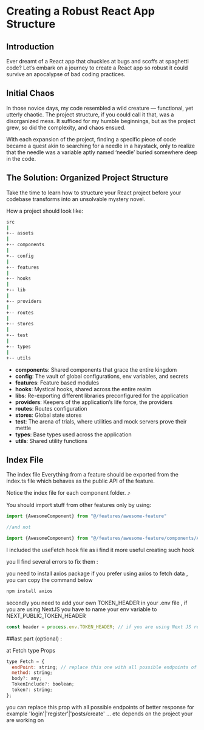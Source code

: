 # Creating a Robust React App Structure

## Introduction
Ever dreamt of a React app that chuckles at bugs and scoffs at spaghetti code? Let’s embark on a journey to create a React app so robust it could survive an apocalypse of bad coding practices.

## Initial Chaos
In those novice days, my code resembled a wild creature — functional, yet utterly chaotic. The project structure, if you could call it that, was a disorganized mess. It sufficed for my humble beginnings, but as the project grew, so did the complexity, and chaos ensued.

With each expansion of the project, finding a specific piece of code became a quest akin to searching for a needle in a haystack, only to realize that the needle was a variable aptly named ‘needle’ buried somewhere deep in the code.

## The Solution: Organized Project Structure
Take the time to learn how to structure your React project before your codebase transforms into an unsolvable mystery novel.

How a project should look like:
```bash
src
|
+-- assets            
|
+-- components        
|
+-- config           
|
+-- features          
|
+-- hooks             
|
+-- lib               
|
+-- providers         
|
+-- routes            
|
+-- stores            
|
+-- test              
|
+-- types             
|
+-- utils           
```

- **components**: Shared components that grace the entire kingdom
- **config**: The vault of global configurations, env variables, and secrets
- **features**: Feature based modules
- **hooks**: Mystical hooks, shared across the entire realm
- **libs**: Re-exporting different libraries preconfigured for the application
- **providers**: Keepers of the application’s life force, the providers
- **routes**: Routes configuration
- **stores**: Global state stores
- **test**: The arena of trials, where utilities and mock servers prove their mettle
- **types**: Base types used across the application
- **utils**: Shared utility functions


## Index File
The index file
Everything from a feature should be exported from the index.ts file which behaves as the public API of the feature.

Notice the index file for each component folder. ⤴

You should import stuff from other features only by using:
```javascript
import {AwesomeComponent} from "@/features/awesome-feature"

//and not

import {AwesomeComponent} from "@/features/awesome-feature/components/AwesomeComponent
```
I included the useFetch hook file as i find it more useful creating such hook

you ll find several errors to fix them :

you need to install axios package if you prefer using axios to fetch data , you can copy the command below

```bash
npm install axios
```

secondly you need to add your own TOKEN_HEADER in your .env file , if you are using NextJS you have to name your env variable to NEXT_PUBLIC_TOKEN_HEADER

```javascript
const header = process.env.TOKEN_HEADER; // if you are using Next JS replace with NEXT_PUBLIC_TOKEN_HEADER
```

##last part (optional) : 

at Fetch type Props 
```javascript
type Fetch = {
  endPoint: string; // replace this one with all possible endpoints of better response
  method: string;
  body?: any;
  TokenInclude?: boolean;
  token?: string;
};
```
you can replace this prop with all possible endpoints of better response
for example 'login'|'register'|'posts/create' ... etc depends on the project your are working on
